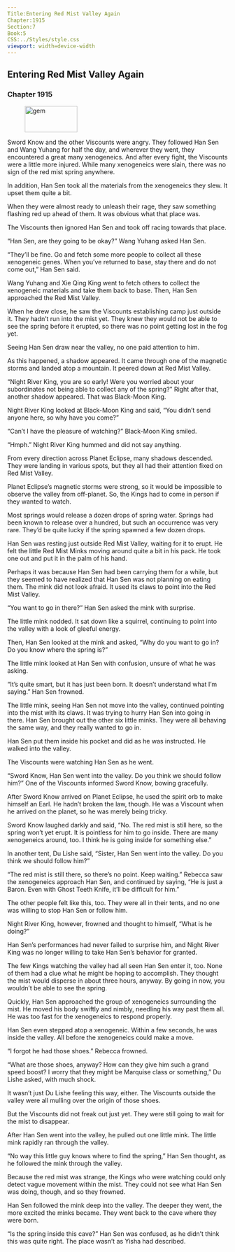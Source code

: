 ```yaml
---
Title:Entering Red Mist Valley Again 
Chapter:1915 
Section:7 
Book:5 
CSS:../Styles/style.css 
viewport: width=device-width
---
```

  
## Entering Red Mist Valley Again
### Chapter 1915
  
<figure>
	<img src="../Images/gem.gif" alt="gem" id="gem" width="120" height="60" />
</figure>
  

  
Sword Know and the other Viscounts were angry. They followed Han Sen and Wang Yuhang for half the day, and wherever they went, they encountered a great many xenogeneics. And after every fight, the Viscounts were a little more injured. While many xenogeneics were slain, there was no sign of the red mist spring anywhere.

In addition, Han Sen took all the materials from the xenogeneics they slew. It upset them quite a bit.

When they were almost ready to unleash their rage, they saw something flashing red up ahead of them. It was obvious what that place was.

The Viscounts then ignored Han Sen and took off racing towards that place.

“Han Sen, are they going to be okay?” Wang Yuhang asked Han Sen.

“They’ll be fine. Go and fetch some more people to collect all these xenogeneic genes. When you’ve returned to base, stay there and do not come out,” Han Sen said.

Wang Yuhang and Xie Qing King went to fetch others to collect the xenogeneic materials and take them back to base. Then, Han Sen approached the Red Mist Valley.

When he drew close, he saw the Viscounts establishing camp just outside it. They hadn’t run into the mist yet. They knew they would not be able to see the spring before it erupted, so there was no point getting lost in the fog yet.

Seeing Han Sen draw near the valley, no one paid attention to him.

As this happened, a shadow appeared. It came through one of the magnetic storms and landed atop a mountain. It peered down at Red Mist Valley.

“Night River King, you are so early! Were you worried about your subordinates not being able to collect any of the spring?” Right after that, another shadow appeared. That was Black-Moon King.

Night River King looked at Black-Moon King and said, “You didn’t send anyone here, so why have you come?”

“Can’t I have the pleasure of watching?” Black-Moon King smiled.

“Hmph.” Night River King hummed and did not say anything.

From every direction across Planet Eclipse, many shadows descended. They were landing in various spots, but they all had their attention fixed on Red Mist Valley.

Planet Eclipse’s magnetic storms were strong, so it would be impossible to observe the valley from off-planet. So, the Kings had to come in person if they wanted to watch.

Most springs would release a dozen drops of spring water. Springs had been known to release over a hundred, but such an occurrence was very rare. They’d be quite lucky if the spring spawned a few dozen drops.

Han Sen was resting just outside Red Mist Valley, waiting for it to erupt. He felt the little Red Mist Minks moving around quite a bit in his pack. He took one out and put it in the palm of his hand.

Perhaps it was because Han Sen had been carrying them for a while, but they seemed to have realized that Han Sen was not planning on eating them. The mink did not look afraid. It used its claws to point into the Red Mist Valley.

“You want to go in there?” Han Sen asked the mink with surprise.

The little mink nodded. It sat down like a squirrel, continuing to point into the valley with a look of gleeful energy.

Then, Han Sen looked at the mink and asked, “Why do you want to go in? Do you know where the spring is?”

The little mink looked at Han Sen with confusion, unsure of what he was asking.

“It’s quite smart, but it has just been born. It doesn’t understand what I’m saying.” Han Sen frowned.

The little mink, seeing Han Sen not move into the valley, continued pointing into the mist with its claws. It was trying to hurry Han Sen into going in there. Han Sen brought out the other six little minks. They were all behaving the same way, and they really wanted to go in.

Han Sen put them inside his pocket and did as he was instructed. He walked into the valley.

The Viscounts were watching Han Sen as he went.

“Sword Know, Han Sen went into the valley. Do you think we should follow him?” One of the Viscounts informed Sword Know, bowing gracefully.

After Sword Know arrived on Planet Eclipse, he used the spirit orb to make himself an Earl. He hadn’t broken the law, though. He was a Viscount when he arrived on the planet, so he was merely being tricky.

Sword Know laughed darkly and said, “No. The red mist is still here, so the spring won’t yet erupt. It is pointless for him to go inside. There are many xenogeneics around, too. I think he is going inside for something else.”

In another tent, Du Lishe said, “Sister, Han Sen went into the valley. Do you think we should follow him?”

“The red mist is still there, so there’s no point. Keep waiting.” Rebecca saw the xenogeneics approach Han Sen, and continued by saying, “He is just a Baron. Even with Ghost Teeth Knife, it’ll be difficult for him.”

The other people felt like this, too. They were all in their tents, and no one was willing to stop Han Sen or follow him.

Night River King, however, frowned and thought to himself, “What is he doing?”

Han Sen’s performances had never failed to surprise him, and Night River King was no longer willing to take Han Sen’s behavior for granted.

The few Kings watching the valley had all seen Han Sen enter it, too. None of them had a clue what he might be hoping to accomplish. They thought the mist would disperse in about three hours, anyway. By going in now, you wouldn’t be able to see the spring.

Quickly, Han Sen approached the group of xenogeneics surrounding the mist. He moved his body swiftly and nimbly, needling his way past them all. He was too fast for the xenogeneics to respond properly.

Han Sen even stepped atop a xenogeneic. Within a few seconds, he was inside the valley. All before the xenogeneics could make a move.

“I forgot he had those shoes.” Rebecca frowned.

“What are those shoes, anyway? How can they give him such a grand speed boost? I worry that they might be Marquise class or something,” Du Lishe asked, with much shock.

It wasn’t just Du Lishe feeling this way, either. The Viscounts outside the valley were all mulling over the origin of those shoes.

But the Viscounts did not freak out just yet. They were still going to wait for the mist to disappear.

After Han Sen went into the valley, he pulled out one little mink. The little mink rapidly ran through the valley.

“No way this little guy knows where to find the spring,” Han Sen thought, as he followed the mink through the valley.

Because the red mist was strange, the Kings who were watching could only detect vague movement within the mist. They could not see what Han Sen was doing, though, and so they frowned.

Han Sen followed the mink deep into the valley. The deeper they went, the more excited the minks became. They went back to the cave where they were born.

“Is the spring inside this cave?” Han Sen was confused, as he didn’t think this was quite right. The place wasn’t as Yisha had described.